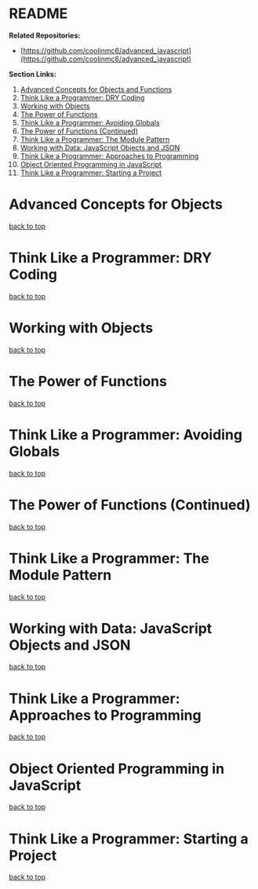 <a name='top'></a>
# README

**Related Repositories:**

- [https://github.com/coolinmc6/advanced_javascript](https://github.com/coolinmc6/advanced_javascript)

**Section Links:**

1. [Advanced Concepts for Objects and Functions](#section-3)
1. [Think Like a Programmer: DRY Coding](#section-4)
1. [Working with Objects](#section-5)
1. [The Power of Functions](#section-6)
1. [Think Like a Programmer: Avoiding Globals](#section-7)
1. [The Power of Functions (Continued)](#section-8)
1. [Think Like a Programmer: The Module Pattern](#section-9)
1. [Working with Data: JavaScript Objects and JSON](#section-10)
1. [Think Like a Programmer: Approaches to Programming](#section-11)
1. [Object Oriented Programming in JavaScript](#section-12)
1. [Think Like a Programmer: Starting a Project](#section-13)


<a name="section-3"></a>
# Advanced Concepts for Objects



[back to top](#top)
<a name="section-4"></a>
# Think Like a Programmer: DRY Coding




[back to top](#top)
<a name="section-5"></a>
# Working with Objects




[back to top](#top)
<a name="section-6"></a>
# The Power of Functions



[back to top](#top)
<a name="section-7"></a>
# Think Like a Programmer: Avoiding Globals



[back to top](#top)
<a name="section-8"></a>
# The Power of Functions (Continued)



[back to top](#top)
<a name="section-9"></a>
# Think Like a Programmer: The Module Pattern



[back to top](#top)
<a name="section-10"></a>
# Working with Data: JavaScript Objects and JSON



[back to top](#top)
<a name="section-11"></a>
# Think Like a Programmer: Approaches to Programming



[back to top](#top)
<a name="section-12"></a>
# Object Oriented Programming in JavaScript




[back to top](#top)
<a name="section-13"></a>
# Think Like a Programmer: Starting a Project





[back to top](#top)